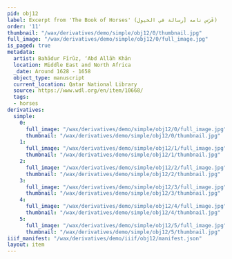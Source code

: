 ```yaml
---
pid: obj12
label: Excerpt from 'The Book of Horses' (فَرَس نامه [رسالة في الخيول)
order: '11'
thumbnail: "/wax/derivatives/demo/simple/obj12/0/thumbnail.jpg"
full_image: "/wax/derivatives/demo/simple/obj12/0/full_image.jpg"
is_paged: true
metadata:
  artist: Bahādur Fīrūz, ʻAbd Allāh Khān
  location: Middle East and North Africa
  _date: Around 1628 - 1658
  object_type: manuscript
  current_location: Qatar National Library
  source: https://www.wdl.org/en/item/10668/
  tags:
  - horses
derivatives:
  simple:
    0:
      full_image: "/wax/derivatives/demo/simple/obj12/0/full_image.jpg"
      thumbnail: "/wax/derivatives/demo/simple/obj12/0/thumbnail.jpg"
    1:
      full_image: "/wax/derivatives/demo/simple/obj12/1/full_image.jpg"
      thumbnail: "/wax/derivatives/demo/simple/obj12/1/thumbnail.jpg"
    2:
      full_image: "/wax/derivatives/demo/simple/obj12/2/full_image.jpg"
      thumbnail: "/wax/derivatives/demo/simple/obj12/2/thumbnail.jpg"
    3:
      full_image: "/wax/derivatives/demo/simple/obj12/3/full_image.jpg"
      thumbnail: "/wax/derivatives/demo/simple/obj12/3/thumbnail.jpg"
    4:
      full_image: "/wax/derivatives/demo/simple/obj12/4/full_image.jpg"
      thumbnail: "/wax/derivatives/demo/simple/obj12/4/thumbnail.jpg"
    5:
      full_image: "/wax/derivatives/demo/simple/obj12/5/full_image.jpg"
      thumbnail: "/wax/derivatives/demo/simple/obj12/5/thumbnail.jpg"
iiif_manifest: "/wax/derivatives/demo/iiif/obj12/manifest.json"
layout: item
---
```

